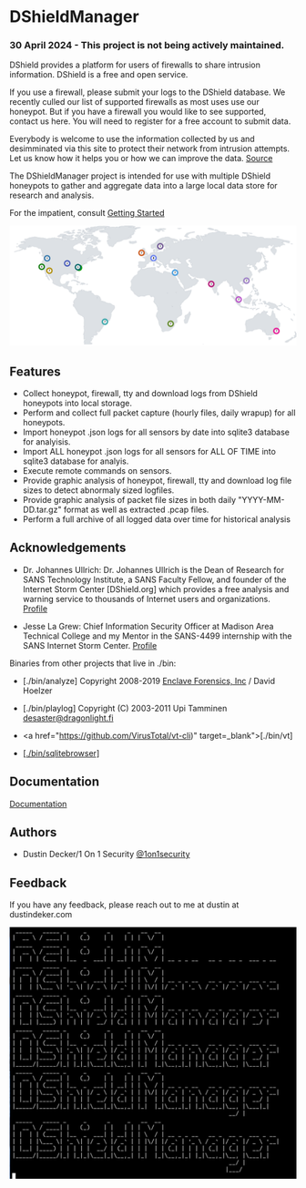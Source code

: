 
# DShieldManager
### 30 April 2024 - This project is not being actively maintained.

DShield provides a platform for users of firewalls to share intrusion information. DShield is a free and open service.

If you use a firewall, please submit your logs to the DShield database. We recently culled our list of supported firewalls as most uses use our honeypot. But if you have a firewall you would like to see supported, contact us here. You will need to register for a free account to submit data.

Everybody is welcome to use the information collected by us and desimminated via this site to protect their network from intrusion attempts. Let us know how it helps you or how we can improve the data. <a href="https://www.dshield.org/howto.html" target="_blank">Source</a> 

The DShieldManager project is intended for use with multiple DShield honeypots to gather and aggregate data into a large local data store for research and analysis.

For the impatient, consult [Getting Started](/docs/GETTING_STARTED.md)

![DShieldManager](https://github.com/1on1security/DShieldManager/blob/main/img/globalResourceView.png "DShieldManager")

## Features
- Collect honeypot, firewall, tty and download logs from DShield honeypots into local storage.
- Perform and collect full packet capture (hourly files, daily wrapup) for all honeypots.
- Import honeypot .json logs for all sensors by date into sqlite3 database for analyisis.
- Import ALL honeypot .json logs for all sensors for ALL OF TIME into sqlite3 database for analyis.
- Execute remote commands on sensors.
- Provide graphic analysis of honeypot, firewall, tty and download log file sizes to detect abnormaly sized logfiles.
- Provide graphic analysis of packet file sizes in both daily "YYYY-MM-DD.tar.gz" format as well as extracted .pcap files.
- Perform a full archive of all logged data over time for historical analysis


## Acknowledgements

 - Dr. Johannes Ullrich: Dr. Johannes Ullrich is the Dean of Research for SANS Technology Institute, a SANS Faculty Fellow, and founder of the Internet Storm Center [DShield.org] which provides a free analysis and warning service to thousands of Internet users and organizations. <a href="https://www.sans.org/profiles/dr-johannes-ullrich/">Profile</a>

 - Jesse La Grew: Chief Information Security Officer at Madison Area Technical College and my Mentor in the SANS-4499 internship with the SANS Internet Storm Center. <a href="https://www.linkedin.com/in/jesselagrew/" target="_blank">Profile</a>

 Binaries from other projects that live in ./bin:

- [./bin/analyze] Copyright 2008-2019 <a href="https://www.enclavesecurity.com/" target="_blank">Enclave Forensics, Inc</a> / David Hoelzer

- [./bin/playlog] Copyright (C) 2003-2011 Upi Tamminen desaster@dragonlight.fi

- <a href="https://github.com/VirusTotal/vt-cli)" target=_blank">[./bin/vt]</a>

- <a href="" target="_blank">[./bin/sqlitebrowser]</a>

## Documentation

[Documentation](https://github.com/1on1security/DShieldManager/blob/main/docs/GETTING_STARTED.md)

## Authors

- Dustin Decker/1 On 1 Security [@1on1security](https://1on1security.com)

## Feedback

If you have any feedback, please reach out to me at dustin at dustindeker.com

![DShieldManager](https://github.com/1on1security/DShieldManager/blob/main/img/00-banner.png "DShieldManager")

